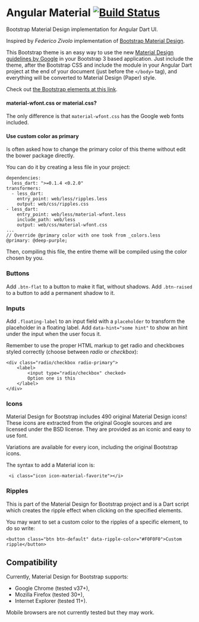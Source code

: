 Angular Material [![Build Status](https://travis-ci.org/akserg/angular.dart.material.svg?branch=master)](https://travis-ci.org/akserg/angular.dart.material)
=====================

Bootstrap Material Design implementation for Angular Dart UI.

Inspired by *Federico Zivolo* implementation of [Bootstrap Material Design](http://fezvrasta.github.io/bootstrap-material-design).

This Bootstrap theme is an easy way to use the new [Material Design guidelines by Google](http://www.google.com/design/spec/material-design/introduction.html) in your Bootstrap 3 based application.
Just include the theme, after the Bootstrap CSS and include the module in your Angular Dart project at the end of your document (just before the `</body>` tag), and everything will be converted to Material Design (Paper) style.

Check out [the Bootstrap elements at this link](http://akserg.github.io/angular.dart.material/bootstrap-elements.html).
                                  

#### material-wfont.css or material.css?

The only difference is that `material-wfont.css` has the Google web fonts included.

#### Use custom color as primary

Is often asked how to change the primary color of this theme without edit the bower package directly.

You can do it by creating a less file in your project:

    dependencies:
      less_dart: ">=0.1.4 <0.2.0"
    transformers:
      - less_dart:
        entry_point: web/less/ripples.less
        output: web/css/ripples.css
    - less_dart:
        entry_point: web/less/material-wfont.less
        include_path: web/less
        output: web/css/material-wfont.css
    ...
    // Override @primary color with one took from _colors.less
    @primary: @deep-purple;

Then, compiling this file, the entire theme will be compiled using the color chosen by you.

### Buttons

Add `.btn-flat` to a button to make it flat, without shadows.
Add `.btn-raised` to a button to add a permanent shadow to it.

### Inputs

Add `.floating-label` to an input field with a `placeholder` to transform the placeholder in a floating label.
Add `data-hint="some hint"` to show an hint under the input when the user focus it.

Remember to use the proper HTML markup to get radio and checkboxes styled correctly (choose between *radio* or *checkbox*):

    <div class="radio/checkbox radio-primary">
        <label>
            <input type="radio/checkbox" checked>
            Option one is this
        </label>
    </div>

### Icons

Material Design for Bootstrap includes 490 original Material Design icons!
These icons are extracted from the original Google sources and are licensed under the BSD license.
They are provided as an iconic and easy to use font.

Variations are available for every icon, including the original Bootstrap icons.

The syntax to add a Material icon is:

     <i class="icon icon-material-favorite"></i>

### Ripples

This is part of the Material Design for Bootstrap project and is a Dart script which creates the ripple effect when clicking on the specified elements.

You may want to set a custom color to the ripples of a specific element, to do so write:

    <button class="btn btn-default" data-ripple-color="#F0F0F0">Custom ripple</button>

## Compatibility

Currently, Material Design for Bootstrap supports:

- Google Chrome (tested v37+), 
- Mozilla Firefox (tested 30+), 
- Internet Explorer (tested 11+). 
 
Mobile browsers are not currently tested but they may work.



